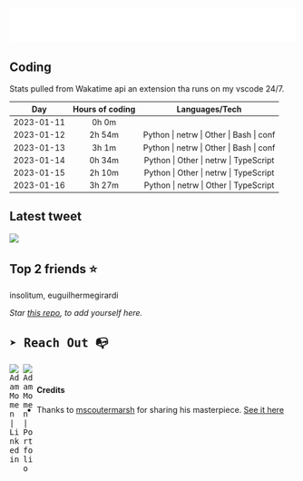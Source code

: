
![test image size](/assets/welcome_message.gif)

## Coding
Stats pulled from Wakatime api an extension tha runs on my vscode 24/7.

|Day|Hours of coding|Languages/Tech|
|:-:|:-:|:-:|
|2023-01-11|0h 0m||
|2023-01-12|2h 54m|Python &#124; netrw &#124; Other &#124; Bash &#124; conf|
|2023-01-13|3h 1m|Python &#124; netrw &#124; Other &#124; Bash &#124; conf|
|2023-01-14|0h 34m|Python &#124; Other &#124; netrw &#124; TypeScript|
|2023-01-15|2h 10m|Python &#124; Other &#124; netrw &#124; TypeScript|
|2023-01-16|3h 27m|Python &#124; netrw &#124; Other &#124; TypeScript|

## Latest tweet
[<img src="<tweet-image-url>" width="400">](<tweet-url>)

## Top 2 friends ⭐️
insolitum, euguilhermegirardi

*Star [this repo](https://github.com/AdamMomen/AdamMomen), to add yourself here.*


<samp>

## ➤ Reach Out :mailbox_with_no_mail:

>
  <a href="https://www.linkedin.com/in/adam-momen-99596275/">
     <img align="left" alt="Adam Momen | Linkedin" width="24px" src="./assets/Linkedin.svg" />
   </a>

   <a href="https://adammomen.com/">
     <img align="left" alt="Adam Momen | Portfolio" width="24px" src="./assets/web.svg" />
   </a>

</samp>

<br>

#### Credits
* Thanks to [mscoutermarsh](https://github.com/mscoutermarsh) for sharing his masterpiece. [See it here](https://github.com/mscoutermarsh/mscoutermarsh)